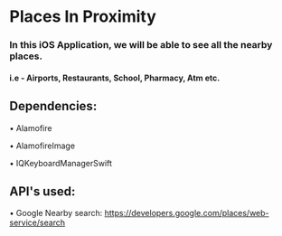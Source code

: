 # Places In Proximity

### In this iOS Application, we will be able to see all the nearby places. 

####  i.e - Airports, Restaurants, School, Pharmacy, Atm etc. 

##  Dependencies:

  • Alamofire
  
  • AlamofireImage
  
  • IQKeyboardManagerSwift
  

## API's used:

   • Google Nearby search: https://developers.google.com/places/web-service/search
    
   
